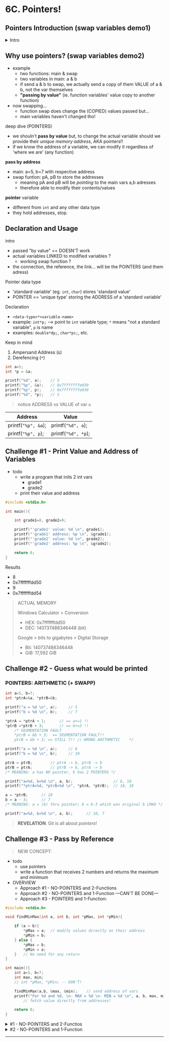# 6C. Pointers!


## Pointers Introduction (swap variables demo1)

<details>
<summary>Intro</summary>

- Simple swap code:
```c
void main(){
    int a=5, b=7, temp;
    temp=a;
    a=b;
    b=temp;
}
```

- Remove swap functionaly from main, make it a specific function!
```c
#include <stdio.h>

void swap(int a, int b){
    int temp;
    printf("'a' before swap: %d \n", a);
    printf("'b' before swap: %d \n", b);
    temp=a;
    a=b;
    b=temp;
    printf("'a' after swap: %d \n", a);
    printf("'b' after swap: %d \n", b);
}

int main(){
    int a=5,b=7;
    swap(a,b);
    return 0;
}
```

- Now all `printf` in main:
```c
#include <stdio.h>

void swap(int a, int b){
    int temp;
    temp=a;
    a=b;
    b=temp;
}

int main(){
    int a=5,b=7;
    printf("'a' before swap: %d \n", a);
    printf("'b' before swap: %d \n", b);
    swap(a,b);
    printf("'a' after swap: %d \n", a);
    printf("'b' after swap: %d \n", b);
    return 0;
}
```

> NO SUCCESS!! WOOHA!!
>
> LET'S EXPLAIN IT BELOW!!

</details>

## Why use pointers? (swap variables demo2)

- example
  - two functions: main & swap
  - two variables in main: a & b
  - if send a & b to swap, we actually send a copy of them VALUE of a & b, not the var themselves
  - **"passing by value"** (ie. function variables' value copy to another function)
- now swapping...
  - function swap does change the (COPIED) values passed but...
  - main variables haven't changed tho!

deep dive (POINTERS)
- we shouln't **pass by value** but, to change the actual variable should we provide their *unique memory address*, AKA pointers!!
- if we know the address of a variable, we can modify it regardless of 'where we are' (any function)

**pass by address**
- main: a=5, b=7 with respective address
- swap funtion: pA, pB to store the addresses
  - meaning pA and pB will be *pointing* to the main vars a,b adresses
  - therefore able to modify their contents/values

**pointer** variable
- different from `int` and any other data type
- they hold addresses, stop.



## Declaration and Usage

intro
- passed "by value" == DOESN'T work
- actual variables LINKED to modified variables ?
  - working swap function ?
- the connection, the reference, the link... will be the POINTERS (and them adress)

Pointer data type
- 'standard variable' (eg. `int`, `char`) stores 'standard value'
- POINTER == 'unique type' storing the ADDRESS of a 'standard variable'

Declaration
- `<data-type>*<variable-name>`
- example: `int*p;` --> point to `int` variable type; `*` means "not a standard variable", `p` is name
- examples: `double*dp;`, `char*pc;`, etc.

Keep in mind
1. Ampersand Address (`&`) <!--unique to the variable!-->
2. Derefencing (`*`)

```c
int a=5;
int *p = &a;

printf("%d", a);    // 5
printf("%p", &a);   // 0x7fffffffe030
printf("%p", p);    // 0x7fffffffe030
printf("%d", *p);   // 5
```
> notice ADDRESS vs VALUE of var `a`

| Address           | Value             |
| ---               | ---               |
| printf(`"%p", &a`); | printf(`"%d", a`);  |
| printf(`"%p", p`);  | printf(`"%d", *p`); |

## Challenge #1 - Print Value and Address of Variables

- todo
  - write a program that inits 2 int vars
    - grade1
    - grade2
  - print their value and address

```c
#include <stdio.h>

int main(){

    int grade1=8, grade2=9;

    printf("'grade1' value: %d \n", grade1);
    printf("'grade1' address: %p \n", &grade1);
    printf("'grade2' value: %d \n", grade2);
    printf("'grade2' address: %p \n", &grade2);

    return 0;
}
```

Results
- 8
- 0x7fffffffdd50
- 9
- 0x7fffffffdd54

> ACTUAL MEMORY
> 
> Windows Calculator > Conversion
> - HEX: 0x7fffffffdd50
> - DEC: 140737488346448 (bit)
> 
> Google > bits to gigabytes > Digital Storage
> - Bit: 140737488346448
> - GiB: 17,592 GiB



## Challenge #2 - Guess what would be printed


### **POINTERS: ARITHMETIC (+ SWAPP)**

```c
int a=5, b=7;
int *ptrA=&a, *ptrB=&b;

printf("a = %d \n", a);     // 5
printf("b = %d \n", b);     // 7

*ptrA = *ptrA + 1;      // == a+=1 !!
*ptrB =*ptrB + 3;       // == b+=3 !!
    /* SEGMENTATION FAULT
    *ptrB = &b + 3;  == SEGMENTATION FAULT!!
    ptrB = &b + 3; == STILL 7!! // WRONG ARITHMETIC    */

printf("a = %d \n", a);     // 6
printf("b = %d \n", b);     // 10

ptrA = ptrB;        // ptrA -> b, ptrB -> b
ptrB = ptrA;        // ptrB -> b, ptrA -> b
/* MEANING: a has NO pointer, b has 2 POINTERS */

printf("a=%d, b=%d \n", a, b);                  // 6, 10
printf("*ptrA=%d, *ptrB=%d \n", *ptrA, *ptrB);  // 10, 10

a = *ptrB;      // 10
b = a - 3;      // 7
/* MEANING: a = (b) thru pointer; b = b-3 which was original b LMAO */

printf("a=%d, b=%d \n", a, b);      // 10, 7

```




> **REVELATION**: Git is all about *pointers*! <!--GOOGLE IT DAWG!-->


## Challenge #3 - Pass by Reference

> NEW CONCEPT: 

- todo
  - use pointers
  - write a function that receives 2 numbers and returns the maximum and minimum
- OVERVIEW
  - Approach #1 - NO-POINTERS and 2-Functions
  - Approach #2 - NO-POINTERS and 1-Function —CAN'T BE DONE—
  - Approach #3 - POINTERS and 1-Function:


```c
#include <stdio.h>

void findMinMax(int a, int b, int *pMax, int *pMin){

    if (a > b){
        *pMax = a;  // modify values directly on their address
        *pMin = b;
    } else {
        *pMax = b;
        *pMin = a;
    }   // No need for any return
}

int main(){
    int a=5, b=7;
    int max, min;
    // int *pMax, *pMin; -- DON'T!

    findMinMax(a,b, &max, &min);    // send address of vars
    printf("For %d and %d, \n- MAX = %d \n- MIN = %d \n", a, b, max, min);
        // fetch value directly from addresses!

    return 0;
}
```


<details>
<summary>#1 - NO-POINTERS and 2-Functios</summary>

```c
#include <stdio.h>

int findMax(int a, int b){
    if (a>b)
        return a;
    else return b;        
}

int findMin(int a, int b){
    if (a>b)
        return b;
    else return a;        
}

void main(){
    int a=5, b=7;
    int max=findMax(a,b);
    int min=findMin(a,b);

    printf("Max between %d and %d = %d \n", a, b, max);
    printf("Min between %d and %d = %d \n", a, b, min);
}
```

</details>

<details>
<summary>#2 - NO-POINTERS and 1-Function</summary>

> **CAN'T BE DONE**
> 
> C can't `return` 1+ values!! <!--PYTHON ALLOWS THO-->

```c
int findMinMax(int a, int b){
    int min, max;
    if (a>b){
        min=b;
        max=a;
    } else {
        min=a;
        max=b;
    }
    return min, max;
}
```

</details>



--- 


